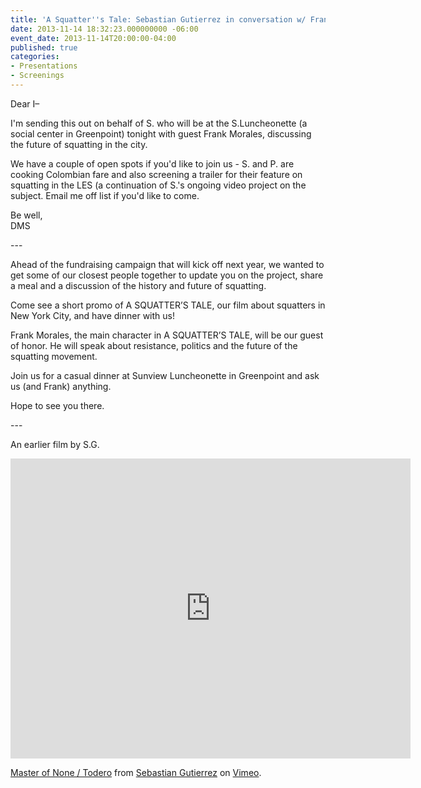 ```yaml
---
title: 'A Squatter''s Tale: Sebastian Gutierrez in conversation w/ Frank Morales'
date: 2013-11-14 18:32:23.000000000 -06:00
event_date: 2013-11-14T20:00:00-04:00
published: true
categories:
- Presentations
- Screenings
---
```

<p>Dear I–</p>
<p>I'm sending this out on behalf of S. who will be at the S.Luncheonette (a social center in Greenpoint) tonight with guest Frank Morales, discussing the future of squatting in the city.</p>
<p>We have a couple of open spots if you'd like to join us - S. and P. are cooking Colombian fare and also screening a trailer for their feature on squatting in the LES (a continuation of S.'s ongoing video project on the subject. Email me off list if you'd like to come.</p>
<p>Be well,<br />
DMS</p>
<p>---</p>
<p>Ahead of the fundraising campaign that will kick off next year, we wanted to get some of our closest people together to update you on the project, share a meal and a discussion of the history and future of squatting.</p>
<p>Come see a short promo of A SQUATTER’S TALE, our film about squatters in New York City, and have dinner with us!</p>
<p>Frank Morales, the main character in A SQUATTER’S TALE, will be our guest of honor. He will speak about resistance, politics and the future of the squatting movement.</p>
<p>Join us for a casual dinner at Sunview Luncheonette in Greenpoint and ask us (and Frank) anything.</p>
<p>Hope to see you there.</p>
<p>---</p>
<p>An earlier film by S.G.</p>
<iframe src="https://player.vimeo.com/video/5745683" width="640" height="480" frameborder="0" webkitallowfullscreen mozallowfullscreen allowfullscreen></iframe>
<p><a href="https://vimeo.com/5745683">Master of None / Todero</a> from <a href="https://vimeo.com/sebasguti">Sebastian Gutierrez</a> on <a href="https://vimeo.com">Vimeo</a>.</p>
